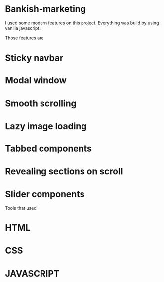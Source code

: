 # Bankish-marketing

I used some modern features on this project. Everything was build by using vanilla javascript.

Those features are

# Sticky navbar

# Modal window

# Smooth scrolling

# Lazy image loading

# Tabbed components

# Revealing sections on scroll

# Slider components

Tools that used

# HTML

# CSS

# JAVASCRIPT
